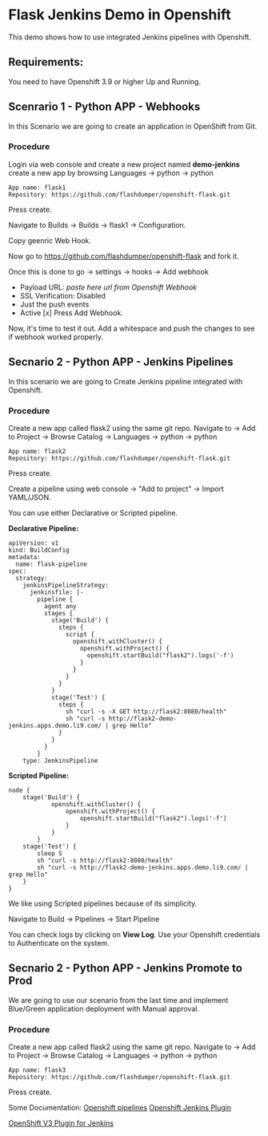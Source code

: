 
# Flask Jenkins Demo in Openshift

This demo shows how to use integrated Jenkins pipelines with Openshift. 

## Requirements: 
You need to have Openshift 3.9 or higher Up and Running.

## Scenrario 1 - Python APP - Webhooks
In this Scenario we are going to create an application in OpenShift from Git. 

### Procedure

Login via web console and create a new project named **demo-jenkins**
create a new app by browsing Languages -> python -> python
```
App name: flask1 
Repository: https://github.com/flashdumper/openshift-flask.git
```
Press create.

Navigate to Builds -> Builds -> flask1 -> Configuration.

Copy geenric Web Hook.

Now go to https://github.com/flashdumper/openshift-flask and fork it.

Once this is done to go -> settings -> hooks -> Add webhook

- Payload URL: *paste here url from Openshift Webhook*
- SSL Verification: Disabled
- Just the push events
- Active [x]
Press Add Webhook.

Now, it's time to test it out. 
Add a whitespace and push the changes to see if webhook worked properly.

## Secnario 2 - Python APP - Jenkins Pipelines

In this scenario we are going to Create Jenkins pipeline integrated with Openshift.

### Procedure
Create a new app called flask2 using the same git repo. 
Navigate to -> Add to Project -> Browse Catalog -> Languages -> python -> python
```
App name: flask2
Repository: https://github.com/flashdumper/openshift-flask.git
```
Press create.


Create a pipeline using web console -> "Add to project" -> Import YAML/JSON.

You can use either Declarative or Scripted pipeline.

**Declarative Pipeline:**
```
apiVersion: v1
kind: BuildConfig
metadata:
  name: flask-pipeline
spec:
  strategy:
    jenkinsPipelineStrategy:
      jenkinsfile: |-
        pipeline {
          agent any
          stages {
            stage('Build') {
              steps {
                script {
                  openshift.withCluster() {
                    openshift.withProject() {
                      openshift.startBuild("flask2").logs('-f')
                    }
                  }
                }
              }
            }
            stage('Test') {
              steps {
                sh "curl -s -X GET http://flask2:8080/health"
                sh "curl -s http://flask2-demo-jenkins.apps.demo.li9.com/ | grep Hello"
              }
            }
          }
        }
    type: JenkinsPipeline
```

**Scripted Pipeline:**
```
node {
    stage('Build') {
            openshift.withCluster() {
                openshift.withProject() {
                    openshift.startBuild("flask2").logs('-f')
                }       
            }
        }
    stage('Test') {
        sleep 5
        sh "curl -s http://flask2:8080/health"
        sh "curl -s http://flask2-demo-jenkins.apps.demo.li9.com/ | grep Hello"
    }
}
```

We like using Scripted pipelines because of its simplicity.

Navigate to Build -> Pipelines -> Start Pipeline

You can check logs by clicking on **View Log**. 
Use your Openshift credentials to Authenticate on the system.

## Secnario 2 - Python APP - Jenkins Promote to Prod

We are going to use our scenario from the last time and implement Blue/Green application deployment with Manual approval.

### Procedure
Create a new app called flask2 using the same git repo. 
Navigate to -> Add to Project -> Browse Catalog -> Languages -> python -> python
```
App name: flask3
Repository: https://github.com/flashdumper/openshift-flask.git
```
Press create.
 



Some Documentation:
[Openshift pipelines](https://docs.openshift.com/container-platform/3.9/dev_guide/dev_tutorials/openshift_pipeline.html)
[Openshift Jenkins Plugin](https://github.com/openshift/jenkins-client-plugin#configuring-an-openshift-cluster)

[OpenShift V3 Plugin for Jenkins](https://github.com/openshift/jenkins-plugin#common-aspects-across-the-rest-based-functions-build-steps-scm-post-build-actions)




